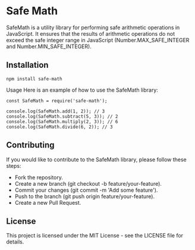 # Safe Math

SafeMath is a utility library for performing safe arithmetic operations in JavaScript. It ensures that the results of arithmetic operations do not exceed the safe integer range in JavaScript (Number.MAX_SAFE_INTEGER and Number.MIN_SAFE_INTEGER).

## Installation

```
npm install safe-math
```

Usage
Here is an example of how to use the SafeMath library:

```
const SafeMath = require('safe-math');

console.log(SafeMath.add(1, 2)); // 3
console.log(SafeMath.subtract(5, 3)); // 2
console.log(SafeMath.multiply(2, 3)); // 6
console.log(SafeMath.divide(6, 2)); // 3
```
## Contributing
If you would like to contribute to the SafeMath library, please follow these steps:

- Fork the repository.
- Create a new branch (git checkout -b feature/your-feature).
- Commit your changes (git commit -m 'Add some feature').
- Push to the branch (git push origin feature/your-feature).
- Create a new Pull Request.

## License
This project is licensed under the MIT License - see the LICENSE file for details.
